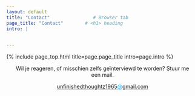 ```yaml
---
layout: default
title: "Contact"                # Browser tab
page_title: "Contact"        # <h1> heading
intro: |
  

---
```


{% include page_top.html 
   title=page.page_title 
   intro=page.intro 
%}

<div class="custom-section">
  
<div style="text-align:center; margin: 0px 8px 0px 12px">
  <p>Wil je reageren, of misschien zelfs geïnterviewd te worden? Stuur me een mail.</p>
  <p><a href="mailto:unfinishedthoughtz1965@gmail.com">unfinishedthoughtz1965<span style="color: rgb(0, 174, 255);">@</span>gmail.com</a></p>
  </div>
  
</div>

